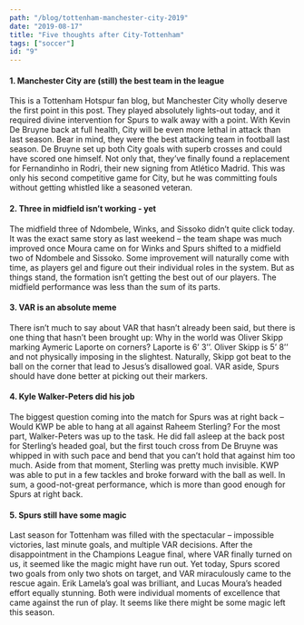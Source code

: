 ```yaml
---
path: "/blog/tottenham-manchester-city-2019"
date: "2019-08-17"
title: "Five thoughts after City-Tottenham"
tags: ["soccer"]
id: "9"
---
```


#### 1. Manchester City are (still) the best team in the league

This is a Tottenham Hotspur fan blog, but Manchester City wholly deserve the first point in this post. They played absolutely lights-out today, and it required divine intervention for Spurs to walk away with a point. With Kevin De Bruyne back at full health, City will be even more lethal in attack than last season. Bear in mind, they were the best attacking team in football last season. De Bruyne set up both City goals with superb crosses and could have scored one himself. Not only that, they’ve finally found a replacement for Fernandinho in Rodri, their new signing from Atlético Madrid. This was only his second competitive game for City, but he was committing fouls without getting whistled like a seasoned veteran.

#### 2. Three in midfield isn’t working - yet

The midfield three of Ndombele, Winks, and Sissoko didn’t quite click today. It was the exact same story as last weekend – the team shape was much improved once Moura came on for Winks and Spurs shifted to a midfield two of Ndombele and Sissoko. Some improvement will naturally come with time, as players gel and figure out their individual roles in the system. But as things stand, the formation isn’t getting the best out of our players. The midfield performance was less than the sum of its parts.

#### 3. VAR is an absolute meme

There isn’t much to say about VAR that hasn’t already been said, but there is one thing that hasn’t been brought up: Why in the world was Oliver Skipp marking Aymeric Laporte on corners? Laporte is 6’ 3’’. Oliver Skipp is 5’ 8’’ and not physically imposing in the slightest. Naturally, Skipp got beat to the ball on the corner that lead to Jesus’s disallowed goal. VAR aside, Spurs should have done better at picking out their markers.

#### 4. Kyle Walker-Peters did his job

The biggest question coming into the match for Spurs was at right back – Would KWP be able to hang at all against Raheem Sterling? For the most part, Walker-Peters was up to the task. He did fall asleep at the back post for Sterling’s headed goal, but the first touch cross from De Bruyne was whipped in with such pace and bend that you can’t hold that against him too much. Aside from that moment, Sterling was pretty much invisible. KWP was able to put in a few tackles and broke forward with the ball as well. In sum, a good-not-great performance, which is more than good enough for Spurs at right back.

#### 5. Spurs still have some magic

Last season for Tottenham was filled with the spectacular – impossible victories, last minute goals, and multiple VAR decisions. After the disappointment in the Champions League final, where VAR finally turned on us, it seemed like the magic might have run out. Yet today, Spurs scored two goals from only two shots on target, and VAR miraculously came to the rescue again. Erik Lamela’s goal was brilliant, and Lucas Moura’s headed effort equally stunning. Both were individual moments of excellence that came against the run of play. It seems like there might be some magic left this season.
